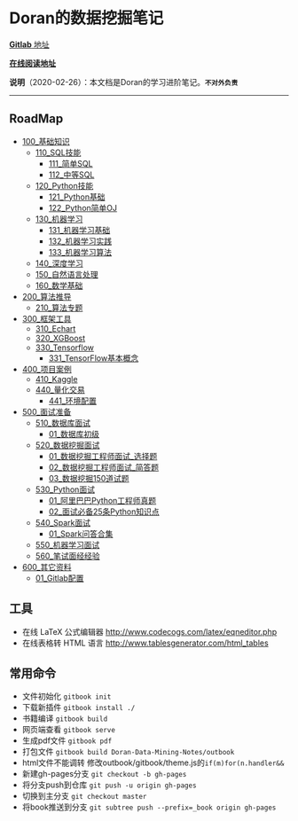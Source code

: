 Doran的数据挖掘笔记
===
[**Gitlab** 地址](https://github.com/DeryLiu/Doran-Data-Mining-Notes)

[**在线阅读地址**](https://deryliu.github.io/Doran-Data-Mining-Notes/)

**说明**（2020-02-26）：本文档是Doran的学习进阶笔记。**`不对外负责`**

---

## RoadMap
* [100_基础知识](100_基础知识/README.md)
   * [110_SQL技能](100_基础知识/110_SQL技能/README.md)
     - [111_简单SQL](100_基础知识/111_简单SQL/README.md)
     - [112_中等SQL](100_基础知识/112_中等SQL/README.md)
   * [120_Python技能](100_基础知识/120_Python技能/README.md)
     - [121_Python基础](100_基础知识/121_Python基础/README.md)
     - [122_Python简单OJ](100_基础知识/122_Python简单OJ/README.md)
   * [130_机器学习](100_基础知识/130_机器学习/README.md)
     - [131_机器学习基础](100_基础知识/130_机器学习/131_机器学习基础.md)
     - [132_机器学习实践](100_基础知识/130_机器学习/132_机器学习实践.md)
     - [133_机器学习算法](100_基础知识/130_机器学习/133_机器学习算法.md)
   * [140_深度学习](100_基础知识/140_深度学习/README.md)
   * [150_自然语言处理](100_基础知识/150_自然语言处理/README.md)
   * [160_数学基础](100_基础知识/160_数学基础/README.md)
* [200_算法推导](200_算法推导/README.md)
   * [210_算法专题](200_算法推导/210_算法专题/README.md)
* [300_框架工具](300_框架工具/README.md)
   * [310_Echart](300_框架工具/310_Echart/README.md)
   * [320_XGBoost](300_框架工具/320_XGBoost/README.md)
   * [330_Tensorflow](300_框架工具/330_Tensorflow/README.md)
     - [331_TensorFlow基本概念](300_框架工具/330_Tensorflow/331_TensorFlow基本概念.md)
* [400_项目案例](400_项目案例/README.md)
   * [410_Kaggle](400_项目案例/410_Kaggle/README.md)
   * [440_量化交易](400_项目案例/440_量化交易/README.md)
     - [441_环境配置](400_项目案例/440_量化交易/441_环境配置.md)
* [500_面试准备](500_面试准备/README.md)
   * [510_数据库面试](500_面试准备/510_数据库面试/README.md)
     - [01_数据库初级](500_面试准备/510_数据库面试/01_数据库初级.md)
   * [520_数据挖掘面试](500_面试准备/520_数据挖掘面试/README.md)
     - [01_数据挖掘工程师面试_选择题](500_面试准备/520_数据挖掘面试/01_数据挖掘工程师面试_选择题.md)
     - [02_数据挖掘工程师面试_简答题](500_面试准备/520_数据挖掘面试/02_数据挖掘工程师面试_简答题.md)
     - [03_数据挖掘150道试题](500_面试准备/520_数据挖掘面试/03_数据挖掘150道试题.md)
   * [530_Python面试](500_面试准备/530_Python面试/README.md)
     - [01_阿里巴巴Python工程师真题](500_面试准备/530_Python面试/01_阿里巴巴Python工程师真题.md)
     - [02_面试必备25条Python知识点](500_面试准备/530_Python面试/02_面试必备25条Python知识点.md)
   * [540_Spark面试](500_面试准备/540_Spark面试/README.md)
     - [01_Spark问答合集](500_面试准备/540_Spark面试/01_Spark问答合集.md)
   * [550_机器学习面试](500_面试准备/550_机器学习面试/README.md)
   * [560_笔试面经经验](500_面试准备/560_笔试面经经验/README.md)
* [600_其它资料](600_其它资料/README.md)
   * [01_Gitlab配置](600_其它资料/01_Gitlab配置.md)

工具
---
- 在线 LaTeX 公式编辑器 http://www.codecogs.com/latex/eqneditor.php
- 在线表格转 HTML 语言 http://www.tablesgenerator.com/html_tables

常用命令
---
- 文件初始化 `gitbook init`
- 下载新插件 `gitbook install ./`
- 书籍编译 `gitbook build`
- 网页端查看 `gitbook serve`
- 生成pdf文件 `gitbook pdf`
- 打包文件 `gitbook build Doran-Data-Mining-Notes/outbook`
- html文件不能调转 修改outbook/gitbook/theme.js的`if(m)for(n.handler&&`
- 新建gh-pages分支 `git checkout -b gh-pages`
- 将分支push到仓库 `git push -u origin gh-pages`
- 切换到主分支 `git checkout master`
- 将book推送到分支 `git subtree push --prefix=_book origin gh-pages`
